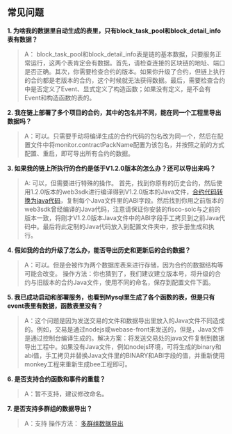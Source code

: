 ## 常见问题

**1. 为啥我的数据里自动生成的表里，只有block_task_pool和block_detail_info表有数据？**

> A： block_task_pool和block_detail_info表是链的基本数据，只要服务正常运行，这两个表肯定会有数据。首先，请检查连接的区块链的地址、端口是否正确。其次，你需要检查合约的版本。如果你升级了合约，但链上执行的合约都是老版本的合约，这个时候就无法获得数据。最后，需要检查合约中是否定义了Event、显式定义了构造函数；如果没有定义，是不会有Event和构造函数的表的。

**2. 我在链上部署了多个项目的合约，其中的包名并不同，能在同一个工程里导出数据吗？**

> A：可以。只需要手动将编译生成的合约代码的包名改为同一个，然后在配置文件中将monitor.contractPackName配置为该包名，并按照之前的方式配置、重启，即可导出所有合约的数据。

**3. 如果我的链上所执行的合约是低于V1.2.0版本的怎么办？还可以导出来吗？**

> A: 可以，但需要进行特殊的操作。 首先，找到你原有的历史合约，然后使用1.2.0版本的web3sdk进行编译得到V1.2.0版本的Java文件，[合约代码转换为java代码](https://fisco-bcos-documentation.readthedocs.io/zh_CN/latest/docs/manual/console.html)，复制每个Java文件里的ABI字段。然后找到你用之前版本的web3sdk曾经编译的Java代码，注意请保证你安装的fisco-solc与之前的版本一致，将刚才V1.2.0版本Java文件中的ABI字段手工拷贝到之前Java代码中。最后将此定制的Java代码放入到配置文件夹中，按手册生成和执行。

**4. 假如我的合约升级了怎么办，能否导出历史和更新后的合约数据？**

> A：可以。但是会被作为两个数据库表来进行存储，因为合约的数据结构等可能会改变。
操作方法：你也猜到了，我们建议建立版本号，将升级的合约与旧版本的合约Java文件，使用不同的命名，保存到配置文件下面。

**5. 我已成功启动和部署服务，也看到Mysql里生成了各个函数的表，但是只有event表里有数据，函数表里没有？**

> A：这个问题是因为发送交易的文件和数据导出里放入的Java文件不同造成的。例如，交易是通过nodejs或webase-front来发送的，但是，Java文件是通过控制台编译生成的。解决方案：将发送交易处的java文件复制到数据导出工程中。如果没有Java文件，例如nodejs环境，可将生成的binary和abi值，手工拷贝并替换Java文件里的BINARY和ABI字段的值，并重新使用monkey工程来重新生成bee工程即可。

**6. 是否支持合约函数和事件的重载？**

> A：暂不支持，建议修改命名。

**7. 是否支持多群组的数据导出？**

> A：支持
> 操作方法： [多群组数据导出](https://data-doc.readthedocs.io/zh_CN/latest/docs/WeBankBlockchain-Data-Export/install.html#id19)


